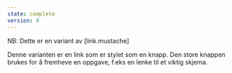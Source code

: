 ```yaml
---
state: complete
version: 0
---
```

NB: Dette er en variant av [link.mustache]

Denne varianten er en link som er stylet som en knapp. Den store knappen brukes for å fremheve en oppgave, f.eks en lenke til et viktig skjema.

